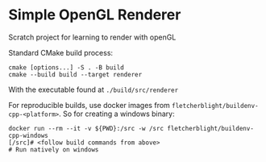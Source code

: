 # Simple OpenGL Renderer

Scratch project for learning to render with openGL

Standard CMake build process:
```
cmake [options...] -S . -B build
cmake --build build --target renderer
```

With the executable found at `./build/src/renderer`

For reproducible builds, use docker images from `fletcherblight/buildenv-cpp-<platform>`.
So for creating a windows binary:
```
docker run --rm --it -v ${PWD}:/src -w /src fletcherblight/buildenv-cpp-windows
[/src]# <follow build commands from above>
# Run natively on windows
```